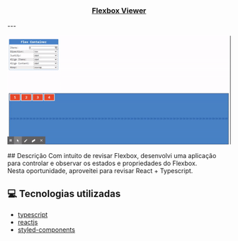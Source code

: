 <h3 align="center">
  <a href="https://cahmoraes.github.io/Flexbox-Viewer/">Flexbox Viewer</a>
</h3>
---
<p align="center">
  <img src="https://github.com/Cahmoraes/Flexbox-Viewer/blob/master/src/assets/examples/example.gif" alt="Flexbox Viewer">
</p>
## Descrição
Com intuito de revisar Flexbox, desenvolvi uma aplicação para controlar e observar os estados e propriedades do Flexbox.<br>
Nesta oportunidade, aproveitei para revisar React + Typescript.

## :computer: Tecnologias utilizadas

- [typescript](https://www.typescriptlang.org/)
- [reactjs](https://pt-br.reactjs.org/)
- [styled-components](https://styled-components.com/)
